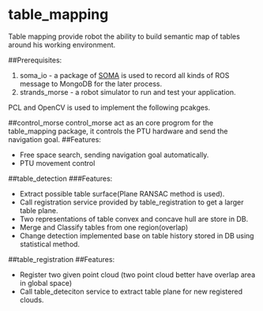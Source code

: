# table_mapping 
Table mapping provide robot the ability to build semantic map of tables around his working environment.

##Prerequisites:
1. soma_io - a package of [SOMA](https://github.com/anosnowhong/soma/tree/soma2) is used to record all kinds of ROS message to MongoDB for the later process.
2. strands_morse - a robot simulator to run and test your application.

PCL and OpenCV is used to implement the following pcakges.

##control_morse
control_morse act as an core progrom for the table_mapping package, it controls the PTU hardware and send the navigation goal.
##Features:
* Free space search, sending navigation goal automatically.
* PTU movement control

##table_detection
###Features:
* Extract possible table surface(Plane RANSAC method is used).
* Call registration service provided by table_registration to get a larger table plane.
* Two representations of table convex and concave hull are store in DB.
* Merge and Classify tables from one region(overlap)
* Change detection implemented base on table history stored in DB using statistical method.

##table_registration
##Features:
* Register two given point cloud (two point cloud better have overlap area in global space)
* Call table_deteciton service to extract table plane for new registered clouds.



